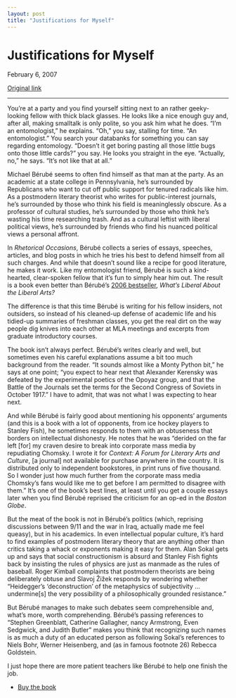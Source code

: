 ```yaml
---
layout: post
title: "Justifications for Myself"
---
```

Justifications for Myself
=========================

February 6, 2007

[Original link](http://www.aaronsw.com/weblog/rhetocc)

* * * * *

You’re at a party and you find yourself sitting next to an rather
geeky-looking fellow with thick black glasses. He looks like a nice
enough guy and, after all, making smalltalk is only polite, so you ask
him what he does. “I’m an entomologist,” he explains. “Oh,” you say,
stalling for time. “An entomologist.” You search your databanks for
something you can say regarding entomology. “Doesn’t it get boring
pasting all those little bugs onto those little cards?” you say. He
looks you straight in the eye. “Actually, no,” he says. “It’s not like
that at all.”

Michael Bérubé seems to often find himself as that man at the party. As
an academic at a state college in Pennsylvania, he’s surrounded by
Republicans who want to cut off public support for tenured radicals like
him. As a postmodern literary theorist who writes for public-interest
journals, he’s surrounded by those who think his field is meaninglessly
obscure. As a professor of cultural studies, he’s surrounded by those
who think he’s wasting his time researching trash. And as a cultural
leftist with liberal political views, he’s surrounded by friends who
find his nuanced political views a personal affront.

In *Rhetorical Occasions*, Bérubé collects a series of essays, speeches,
articles, and blog posts in which he tries his best to defend himself
from all such charges. And while that doesn’t sound like a recipe for
good literature, he makes it work. Like my entomologist friend, Bérubé
is such a kind-hearted, clear-spoken fellow that it’s fun to simply hear
him out. The result is a book even better than Bérubé’s [2006
bestseller](http://www.aaronsw.com/weblog/radicalarts), *What’s Liberal
About the Liberal Arts?*

The difference is that this time Bérubé is writing for his fellow
insiders, not outsiders, so instead of his cleaned-up defense of
academic life and his tidied-up summaries of freshman classes, you get
the real dirt on the way people dig knives into each other at MLA
meetings and excerpts from graduate introductory courses.

The book isn’t always perfect. Bérubé’s writes clearly and well, but
sometimes even his careful explanations assume a bit too much background
from the reader. “It sounds almost like a Monty Python bit,” he says at
one point; “you expect to hear next that Alexander Kerensky was defeated
by the experimental poetics of the Opoyaz group, and that the Battle of
the Journals set the terms for the Second Congress of Soviets in October
1917.” I have to admit, that was not what I was expecting to hear next.

And while Bérubé is fairly good about mentioning his opponents’
arguments (and this is a book with a lot of opponents, from ice hockey
players to Stanley Fish), he sometimes responds to them with an
obtuseness that borders on intellectual dishonesty. He notes that he was
“derided on the far left [for] my craven desire to break into corporate
mass media by repudiating Chomsky. I wrote it for *Context: A Forum for
Literary Arts and Culture*, [a journal] not available for purchase
anywhere in the country. It is distributed only to independent
bookstores, in print runs of five thousand. So I wonder just how much
further from the corporate mass media Chomsky’s fans would like me to
get before I am permitted to disagree with them.” It’s one of the book’s
best lines, at least until you get a couple essays later when you find
Bérubé reprised the criticism for an op-ed in the *Boston Globe*.

But the meat of the book is not in Bérubé’s politics (which, reprising
discussions between 9/11 and the war in Iraq, actually made me feel
queasy), but in his academics. In even intellectual popular culture,
it’s hard to find examples of postmodern literary theory that are
anything other than critics taking a whack or exponents making it easy
for them. Alan Sokal gets up and says that social constructionism is
absurd and Stanley Fish fights back by insisting the rules of physics
are just as manmade as the rules of baseball. Roger Kimball complaints
that postmodern theorists are being deliberately obtuse and Slavoj Žižek
responds by wondering whether “Heidegger’s ‘deconstruction’ of the
metaphysics of subjectivity … undermine[s] the very possibility of a
philosophically grounded resistance.”

But Bérubé manages to make such debates seem comprehensible and, what’s
more, worth comprehending. Bérubé’s passing references to “Stephen
Greenblatt, Catherine Gallagher, nancy Armstrong, Even Sedgwick, and
Judith Butler” makes you think that recognizing such names is as much a
duty of an educated person as following Sokal’s references to Niels
Bohr, Werner Heisenberg, and (as in famous footnote 26) Rebecca
Goldstein.

I just hope there are more patient teachers like Bérubé to help one
finish the job.

-   [Buy the book](http://books.theinfo.org/go/0807857777)

